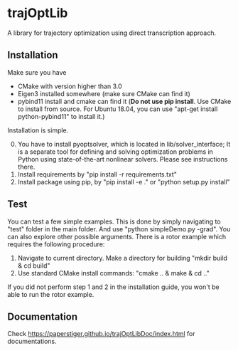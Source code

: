 # trajOptLib
A library for trajectory optimization using direct transcription approach.

##  Installation

Make sure you have

- CMake with version higher than 3.0
- Eigen3 installed somewhere (make sure CMake can find it)
- pybind11 install and cmake can find it (**Do not use pip install**. Use CMake to install from source. For Ubuntu 18.04, you can use "apt-get install python-pybind11" to install it.)

Installation is simple.

0. You have to install pyoptsolver, which is located in lib/solver_interface; It is a separate tool for
   defining and solving optimization problems in Python using state-of-the-art nonlinear solvers. Please see instructions there.
1. Install requirements by "pip install -r requirements.txt"
2. Install package using pip, by "pip install -e ." or "python setup.py install"

## Test
You can test a few simple examples. This is done by simply navigating to "test" folder in the main folder. And use "python simpleDemo.py -grad". You can also explore other possible arguments.
There is a rotor example which requires the following procedure:

1. Navigate to current directory. Make a directory for building "mkdir build & cd build"
2. Use standard CMake install commands: "cmake .. & make & cd .."

If you did not perform step 1 and 2 in the installation guide, you won't be able to run the rotor example.

## Documentation

Check <https://paperstiger.github.io/trajOptLibDoc/index.html> for documentations.
